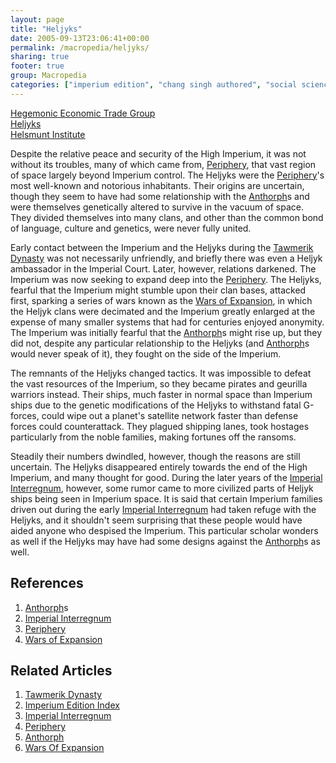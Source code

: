 ```yaml
---
layout: page
title: "Heljyks"
date: 2005-09-13T23:06:41+00:00
permalink: /macropedia/heljyks/
sharing: true
footer: true
group: Macropedia
categories: ["imperium edition", "chang singh authored", "social sciences"]
---
```


<div class='row'>
	<div class='col-md-4'><a href='/macropedia/hegemonic-economic-trade-group'>Hegemonic Economic Trade Group</a></div>
	<div class='col-md-4'><a href='/macropedia/heljyks'>Heljyks</a></div>
	<div class='col-md-4'><a href='/macropedia/helsmunt-institute'>Helsmunt Institute</a></div>
</div>


Despite the relative peace and security of the High Imperium, it was not without its troubles, many of which came from,  [Periphery](/macropedia/periphery), that vast region of space largely beyond Imperium control.  The Heljyks were the [Periphery](/macropedia/periphery)'s most well-known and notorious inhabitants.  Their origins are uncertain, though they seem to have had some relationship with the [Anthorph](/macropedia/anthorph)s and were themselves genetically altered to survive in the vacuum of space.  They divided themselves into many clans, and other than the common bond of language, culture and genetics, were never fully united.

Early contact between the Imperium and the Heljyks during the [Tawmerik Dynasty](/macropedia/tawmerik-dynasty) was not necessarily unfriendly, and briefly there was even a Heljyk ambassador in the Imperial Court.  Later, however, relations darkened.  The Imperium was now seeking to expand deep into the [Periphery](/macropedia/periphery).  The Heljyks, fearful that the Imperium might stumble upon their clan bases, attacked first, sparking a series of wars known as the [Wars of Expansion](/macropedia/wars-of-expansion), in which the Heljyk clans were decimated and the Imperium greatly enlarged at the expense of many smaller systems that had for centuries enjoyed anonymity.  The Imperium was initially fearful that the [Anthorph](/macropedia/anthorph)s might rise up, but they did not, despite any particular relationship to the Heljyks (and [Anthorph](/macropedia/anthorph)s would never speak of it), they fought on the side of the Imperium.

The remnants of the Heljyks changed tactics.  It was impossible to defeat the vast resources of the Imperium, so they became pirates and geurilla warriors instead.  Their ships, much faster in normal space than Imperium ships due to the genetic modifications of the Heljyks to withstand fatal G-forces, could wipe out a planet's satellite network faster than defense forces could counterattack.  They plagued shipping lanes, took hostages particularly from the noble families, making fortunes off the ransoms.

Steadily their numbers dwindled, however, though the reasons are still uncertain.  The Heljyks disappeared entirely towards the end of the High Imperium, and many thought for good.  During the later years of the [Imperial Interregnum](/macropedia/imperial-interregnum), however, some rumor came to more civilized parts of Heljyk ships being seen in Imperium space.  It is said that certain Imperium families driven out during the early [Imperial Interregnum](/macropedia/imperial-interregnum) had taken refuge with the Heljyks, and it shouldn't seem surprising that these people would have aided anyone who despised the Imperium.  This particular scholar wonders as well if the Heljyks may have had some designs against the [Anthorph](/macropedia/anthorph)s as well.

## References
1. [Anthorph](/macropedia/anthorph)s
1. [Imperial Interregnum](/macropedia/imperial-interregnum)
1. [Periphery](/macropedia/periphery)
1. [Wars of Expansion](/macropedia/wars-of-expansion)

## Related Articles

1. [Tawmerik Dynasty](/macropedia/tawmerik-dynasty)
2. [Imperium Edition Index](/macropedia/imperium-edition-index)
3. [Imperial Interregnum](/macropedia/imperial-interregnum)
4. [Periphery](/macropedia/periphery)
5. [Anthorph](/macropedia/anthorph)
6. [Wars Of Expansion](/macropedia/wars-of-expansion)



  
